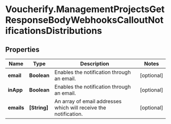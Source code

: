 # Voucherify.ManagementProjectsGetResponseBodyWebhooksCalloutNotificationsDistributions

## Properties

Name | Type | Description | Notes
------------ | ------------- | ------------- | -------------
**email** | **Boolean** | Enables the notification through an email. | [optional] 
**inApp** | **Boolean** | Enables the notification through an email. | [optional] 
**emails** | **[String]** | An array of email addresses which will receive the notification. | [optional] 



